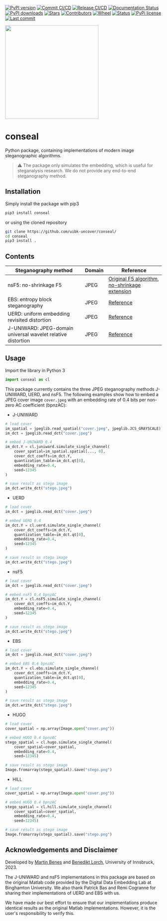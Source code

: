 [![PyPI version](https://badge.fury.io/py/conseal.svg)](https://pypi.org/project/conseal/)
[![Commit CI/CD](https://github.com/uibk-uncover/conseal/actions/workflows/on_commit.yml/badge.svg?branch=dev)](https://github.com/uibk-uncover/conseal/actions/workflows/on_commit.yml)
[![Release CI/CD](https://github.com/uibk-uncover/conseal/actions/workflows/on_release.yml/badge.svg)](https://github.com/uibk-uncover/conseal/actions/workflows/on_release.yml)
[![Documentation Status](https://readthedocs.org/projects/conseal/badge/?version=latest)](https://conseal.readthedocs.io/)
[![PyPI downloads](https://img.shields.io/pypi/dm/conseal)](https://pypi.org/project/conseal/)
[![Stars](https://img.shields.io/github/stars/uibk-uncover/conseal.svg)](https://GitHub.com/uibk-uncover/conseal)
[![Contributors](https://img.shields.io/github/contributors/uibk-uncover/conseal)](https://GitHub.com/uibk-uncover/conseal)
[![Wheel](https://img.shields.io/pypi/wheel/conseal)](https://pypi.org/project/conseal/)
[![Status](https://img.shields.io/pypi/status/conseal)](https://pypi.com/project/conseal/)
[![PyPi license](https://badgen.net/pypi/license/pip/)](https://pypi.com/project/conseal/)
[![Last commit](https://img.shields.io/github/last-commit/uibk-uncover/conseal)](https://GitHub.com/uibk-uncover/conseal)

<img src="https://raw.githubusercontent.com/uibk-uncover/conseal/main/docs/static/seal.png" width="300" />

# conseal

Python package, containing implementations of modern image steganographic algorithms.

> :warning: The package only simulates the embedding, which is useful for steganalysis research. We do not provide any end-to-end steganography method.


## Installation

Simply install the package with pip3


```bash
pip3 install conseal
```

or using the cloned repository

```bash
git clone https://github.com/uibk-uncover/conseal/
cd conseal
pip3 install .
```

## Contents

| Steganography method | Domain | Reference |
| --- | --- | --- |
| nsF5: no-shrinkage F5 | JPEG | [Original F5 algorithm](https://doi.org/10.1007/3-540-45496-9_21), [no-shrinkage extension](https://doi.org/10.1145/1288869.1288872) |
| EBS: entropy block steganography | JPEG | [Reference](https://doi.org/10.1109/ICASSP.2012.6288246) |
| UERD: uniform embedding revisited distortion | JPEG | [Reference](https://doi.org/10.1109/TIFS.2015.2473815) |
| J-UNIWARD: JPEG-domain universal wavelet relative distortion | JPEG | [Reference](https://doi.org/10.1186/1687-417X-2014-1) |

## Usage

Import the library in Python 3

```python
import conseal as cl
```

This package currently contains the three JPEG steganography methods J-UNIWARD, UERD, and nsF5. The following examples show how to embed a JPEG cover image `cover.jpeg` with an embedding rate of 0.4 bits per non-zero AC coefficient (bpnzAC):

- J-UNIWARD

```python
# load cover
im_spatial = jpeglib.read_spatial("cover.jpeg", jpeglib.JCS_GRAYSCALE)
im_dct = jpeglib.read_dct("cover.jpeg")

# embed J-UNIWARD 0.4
im_dct.Y = cl.juniward.simulate_single_channel(
    cover_spatial=im_spatial.spatial[..., 0],
    cover_dct_coeffs=im_dct.Y,
    quantization_table=im_dct.qt[0],
    embedding_rate=0.4,
    seed=12345
)

# save result as stego image
im_dct.write_dct("stego.jpeg")
```

- UERD

```python
# load cover
im_dct = jpeglib.read_dct("cover.jpeg")

# embed UERD 0.4
im_dct.Y = cl.uerd.simulate_single_channel(
    cover_dct_coeffs=im_dct.Y,
    quantization_table=im_dct.qt[0],
    embedding_rate=0.4,
    seed=12345
)

# save result as stego image
im_dct.write_dct("stego.jpeg")
```

- nsF5

```python
# load cover
im_dct = jpeglib.read_dct("cover.jpeg")

# embed nsF5 0.4 bpnzAC
im_dct.Y = cl.nsF5.simulate_single_channel(
    cover_dct_coeffs=im_dct.Y,
    embedding_rate=0.4,
    seed=12345
)

# save result as stego image
im_dct.write_dct("stego.jpeg")
```

- EBS

```python
# load cover
im_dct = jpeglib.read_dct("cover.jpeg")

# embed EBS 0.4 bpnzAC
im_dct.Y = cl.ebs.simulate_single_channel(
    cover_dct_coeffs=im_dct.Y,
    quantization_table=im_dct.qt[0],
    embedding_rate=0.4,
    seed=12345
)

# save result as stego image
im_dct.write_dct("stego.jpeg")
```

- HUGO

```python
# load cover
cover_spatial = np.array(Image.open("cover.png"))

# embed HUGO 0.4 bpnzAC
stego_spatial = cl.hugo.simulate_single_channel(
    cover_spatial=cover_spatial,
    embedding_rate=0.4,
    seed=12345)

# save result as stego image
Image.fromarray(stego_spatial).save("stego.png")
```

- HILL

```python
# load cover
cover_spatial = np.array(Image.open("cover.png"))

# embed HUGO 0.4 bpnzAC
stego_spatial = cl.hill.simulate_single_channel(
    cover_spatial=cover_spatial,
    embedding_rate=0.4,
    seed=12345)

# save result as stego image
Image.fromarray(stego_spatial).save("stego.png")
```

## Acknowledgements and Disclaimer

Developed by [Martin Benes](https://github.com/martinbenes1996) and [Benedikt Lorch](https://github.com/btlorch/), University of Innsbruck, 2023.

The J-UNIWARD and nsF5 implementations in this package are based on the original Matlab code provided by the Digital Data Embedding Lab at Binghamton University.
We also thank Patrick Bas and Rémi Cogranne for sharing their implementations of UERD and EBS with us.

We have made our best effort to ensure that our implementations produce identical results as the original Matlab implementations. However, it is the user's responsibility to verify this.